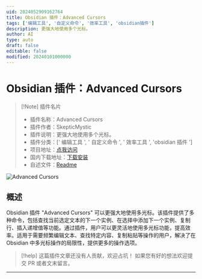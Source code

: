 ```yaml
---
uid: 2024052909162764
title: Obsidian 插件：Advanced Cursors
tags: ['编辑工具', '自定义命令', '效率工具', 'obsidian插件']
description: 更强大地使用多个光标。
author: AI
type: auto
draft: false
editable: false
modified: 20240101000000
---
```


# Obsidian 插件：Advanced Cursors

> [!Note] 插件名片
> - 插件名称：Advanced Cursors
> - 插件作者：SkepticMystic
> - 插件说明：更强大地使用多个光标。
> - 插件分类：[' 编辑工具 ', ' 自定义命令 ', ' 效率工具 ', 'obsidian 插件 ']
> - 项目地址：[点我访问](https://github.com/SkepticMystic/advanced-cursors)
> - 国内下载地址：[下载安装](https://pkmer.cn/products/plugin/pluginMarket/?advanced-cursors)
> - 自述文件：[Readme](https://ghproxy.net/https://raw.githubusercontent.com/SkepticMystic/advanced-cursors/master/README.md)

![Advanced Cursors](https://cdn.pkmer.cn/covers/advanced-cursors.png!pkmer)

## 概述

Obsidian 插件 "Advanced Cursors" 可以更强大地使用多光标。该插件提供了多种命令，包括查找当前选定文本的下一个实例、在选择中添加下一个实例、复制行、插入递增值等功能。通过插件，用户可以更灵活地使用多光标功能，提高效率。适用于需要频繁编辑文本、查找特定内容、复制粘贴等操作的用户，解决了在 Obsidian 中多光标操作的局限性，提供更多的操作选项。

> [!help]
> 这篇插件文章还没有人贡献，欢迎占坑！
> 如果您有好的想法欢迎提交 PR 或者文末留言。

---



